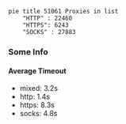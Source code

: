 
```mermaid
pie title 51061 Proxies in list
    "HTTP" : 22460
    "HTTPS": 6243
    "SOCKS" : 27883
```

### Some Info
#### Average Timeout

- mixed: 3.2s
- http: 1.4s
- https: 8.3s
- socks: 4.8s